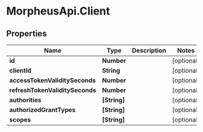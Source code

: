 # MorpheusApi.Client

## Properties

Name | Type | Description | Notes
------------ | ------------- | ------------- | -------------
**id** | **Number** |  | [optional] 
**clientId** | **String** |  | [optional] 
**accessTokenValiditySeconds** | **Number** |  | [optional] 
**refreshTokenValiditySeconds** | **Number** |  | [optional] 
**authorities** | **[String]** |  | [optional] 
**authorizedGrantTypes** | **[String]** |  | [optional] 
**scopes** | **[String]** |  | [optional] 


